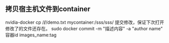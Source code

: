 ## 拷贝宿主机文件到container
nvidia-docker cp  /**/**/demo.txt  mycontainer:/sss/sss/
提交修改，保证下次打开修改了的文件还存在。
sudo docker commit -m "描述内容" -a "author name" 容器id images_name:tag